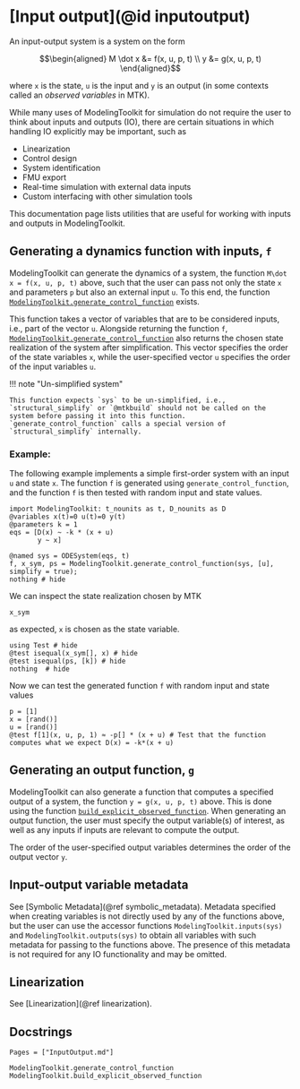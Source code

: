 # [Input output](@id inputoutput)

An input-output system is a system on the form

```math
\begin{aligned}
M \dot x &= f(x, u, p, t) \\
y &= g(x, u, p, t)
\end{aligned}
```

where ``x`` is the state, ``u`` is the input and ``y`` is an output (in some contexts called an _observed variables_ in MTK).

While many uses of ModelingToolkit for simulation do not require the user to think about inputs and outputs (IO), there are certain situations in which handling IO explicitly may be important, such as

  - Linearization
  - Control design
  - System identification
  - FMU export
  - Real-time simulation with external data inputs
  - Custom interfacing with other simulation tools

This documentation page lists utilities that are useful for working with inputs and outputs in ModelingToolkit.

## Generating a dynamics function with inputs, ``f``

ModelingToolkit can generate the dynamics of a system, the function ``M\dot x = f(x, u, p, t)`` above, such that the user can pass not only the state ``x`` and parameters ``p`` but also an external input ``u``. To this end, the function [`ModelingToolkit.generate_control_function`](@ref) exists.

This function takes a vector of variables that are to be considered inputs, i.e., part of the vector ``u``. Alongside returning the function ``f``, [`ModelingToolkit.generate_control_function`](@ref) also returns the chosen state realization of the system after simplification. This vector specifies the order of the state variables ``x``, while the user-specified vector `u` specifies the order of the input variables ``u``.

!!! note "Un-simplified system"
    
    This function expects `sys` to be un-simplified, i.e., `structural_simplify` or `@mtkbuild` should not be called on the system before passing it into this function. `generate_control_function` calls a special version of `structural_simplify` internally.

### Example:

The following example implements a simple first-order system with an input `u` and state `x`. The function `f` is generated using `generate_control_function`, and the function `f` is then tested with random input and state values.

```@example inputoutput
import ModelingToolkit: t_nounits as t, D_nounits as D
@variables x(t)=0 u(t)=0 y(t)
@parameters k = 1
eqs = [D(x) ~ -k * (x + u)
       y ~ x]

@named sys = ODESystem(eqs, t)
f, x_sym, ps = ModelingToolkit.generate_control_function(sys, [u], simplify = true);
nothing # hide
```

We can inspect the state realization chosen by MTK

```@example inputoutput
x_sym
```

as expected, `x` is chosen as the state variable.

```@example inputoutput
using Test # hide
@test isequal(x_sym[], x) # hide
@test isequal(ps, [k]) # hide
nothing  # hide
```

Now we can test the generated function `f` with random input and state values

```@example inputoutput
p = [1]
x = [rand()]
u = [rand()]
@test f[1](x, u, p, 1) ≈ -p[] * (x + u) # Test that the function computes what we expect D(x) = -k*(x + u)
```

## Generating an output function, ``g``

ModelingToolkit can also generate a function that computes a specified output of a system, the function ``y = g(x, u, p, t)`` above. This is done using the function [`build_explicit_observed_function`](@ref). When generating an output function, the user must specify the output variable(s) of interest, as well as any inputs if inputs are relevant to compute the output.

The order of the user-specified output variables determines the order of the output vector ``y``.

## Input-output variable metadata

See [Symbolic Metadata](@ref symbolic_metadata). Metadata specified when creating variables is not directly used by any of the functions above, but the user can use the accessor functions `ModelingToolkit.inputs(sys)` and `ModelingToolkit.outputs(sys)` to obtain all variables with such metadata for passing to the functions above. The presence of this metadata is not required for any IO functionality and may be omitted.

## Linearization

See [Linearization](@ref linearization).

## Docstrings

```@index
Pages = ["InputOutput.md"]
```

```@docs
ModelingToolkit.generate_control_function
ModelingToolkit.build_explicit_observed_function
```
